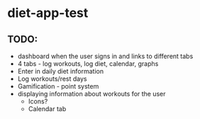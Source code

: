 # diet-app-test

## TODO:

* dashboard when the user signs in and links to different tabs
* 4 tabs - log workouts, log diet, calendar, graphs
* Enter in daily diet information
* Log workouts/rest days
* Gamification - point system
* displaying information about workouts for the user
  * Icons?
  * Calendar tab
